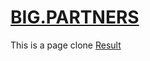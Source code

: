 # [BIG.PARTNERS](https://big.partners/)

This is a page clone
[Result](https://bigpartners.glitch.me/)
